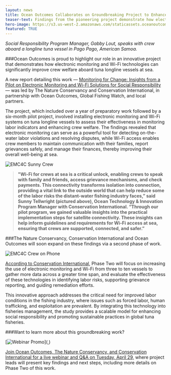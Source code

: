 ```yaml
---
layout: news
title: Ocean Outcomes Collaborates on Groundbreaking Project to Enhance Social Responsibility at Sea
teaser-text: Findings from the pioneering project demonstrate how electronic monitoring and Wi-Fi technologies can significantly improve crew welfare aboard tuna longline vessels at sea. 
hero-image: https://s3.us-west-2.amazonaws.com/staticassets.oceanoutcomes.org/hero+photos/EMC4C+Hero+Image.png 
featured: TRUE
--- 
```

*Social Responsibility Program Manager, Gabby Lout, speaks with crew aboard a longline tuna vessel in Pago Pago, American Samoa.*

###Ocean Outcomes is proud to highlight our role in an innovative project that demonstrates how electronic monitoring and Wi-Fi technologies can significantly improve crew welfare aboard tuna longline vessels at sea.

A new report detailing this work — <a href="https://www.nature.org/content/dam/tnc/nature/en/documents/EM4SR_Report_Final.pdf" target="_blank">Monitoring for Change: Insights from a Pilot on Electronic Monitoring and Wi-Fi Solutions for Social Responsibility</a> — was led by The Nature Conservancy and Conservation International, in partnership with Ocean Outcomes, Global Fishing Watch, and local partners. 

The project, which included over a year of preparatory work followed by a six-month pilot project, involved installing electronic monitoring and Wi-Fi systems on tuna longline vessels to assess their effectiveness in monitoring labor indicators and enhancing crew welfare. The findings revealed that electronic monitoring can serve as a powerful tool for detecting on-the-water labor violations and resolving disputes, while Wi-Fi access enables crew members to maintain communication with their families, report grievances safely, and manage their finances, thereby improving their overall well-being at sea.

![EMC4C Sunny Crew](https://s3.us-west-2.amazonaws.com/staticassets.oceanoutcomes.org/news+and+analysis/EMC4C+Sunny+Crew_.png)
>**"Wi-Fi for crews at sea is a critical unlock, enabling crews to speak with family and friends, access grievance mechanisms, and check payments. This connectivity transforms isolation into connection, providing a vital link to the outside world that can help reduce some of the labor risks the distant-water fishing industry faces,” said Sunny Tellwright (pictured above), Ocean Technology & Innovation Program Manager with Conservation International. “Through our pilot program, we gained valuable insights into the practical implementation steps for satellite connectivity. These insights can help inform guidelines and requirements for Wi-Fi access at sea, ensuring that crews are supported, connected, and safer.”**

###The Nature Conservancy, Conservation International and Ocean Outcomes will soon expand on these findings via a second phase of work. 

![EMC4C Crew on Phone](https://s3.us-west-2.amazonaws.com/staticassets.oceanoutcomes.org/news+and+analysis/EMC4C+Crew+on+Phone.png)

<a href="https://www.conservation.org/press-releases/2025/04/10/monitoring-for-change-new-report-reveals-electronic-monitoring-andwi-fi-improve-crew-welfare" target="_blank">According to Conservation International</a>, Phase Two will focus on increasing the use of electronic monitoring and Wi-Fi from three to ten vessels to gather more data across a greater time span, and evaluate the effectiveness of these technologies in identifying labor risks, supporting grievance reporting, and guiding remediation efforts. 

This innovative approach addresses the critical need for improved labor conditions in the fishing industry, where issues such as forced labor, human trafficking, and exploitation are prevalent. By integrating this technology into fisheries management, the study provides a scalable model for enhancing social responsibility and promoting sustainable practices in global tuna fisheries.

###Want to learn more about this groundbreaking work? 

[![Webinar Promo](https://s3.us-west-2.amazonaws.com/staticassets.oceanoutcomes.org/news+and+analysis/Webinar+Promo.png)](<a href="https://events.zoom.us/ev/AvBU2L24I9oaYT5CMHYECt7YKS7kvKlwn-6Ch3i69PeBdQCanngw~Am4IcNCWE8d-GCYtAyeKhkdkw0CrxHQW-1MDubg8cNx1yBCgUlRnl_FRHQ" target="_blank"> </a>)

<a href="https://events.zoom.us/ev/AvBU2L24I9oaYT5CMHYECt7YKS7kvKlwn-6Ch3i69PeBdQCanngw~Am4IcNCWE8d-GCYtAyeKhkdkw0CrxHQW-1MDubg8cNx1yBCgUlRnl_FRHQ" target="_blank">Join Ocean Outcomes, The Nature Conservancy, and Conservation International for a live webinar and Q&A on Tuesday, April 29,</a> where project leads will present key findings and next steps, including more details on Phase Two of this work. 
